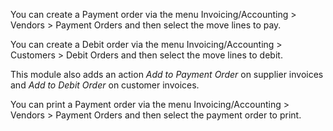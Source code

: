 You can create a Payment order via the menu Invoicing/Accounting \>
Vendors \> Payment Orders and then select the move lines to pay.

You can create a Debit order via the menu Invoicing/Accounting \>
Customers \> Debit Orders and then select the move lines to debit.

This module also adds an action *Add to Payment Order* on supplier
invoices and *Add to Debit Order* on customer invoices.

You can print a Payment order via the menu Invoicing/Accounting \>
Vendors \> Payment Orders and then select the payment order to print.
